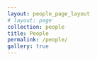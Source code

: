 ```yaml
---
layout: people_page_layout
# layout: page
collection: people
title: People
permalink: /people/
gallery: true
---
```

